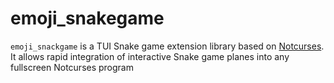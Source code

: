 # emoji_snakegame
`emoji_snackgame` is a TUI Snake game extension library based on [Notcurses](https://github.com/dankamongmen/notcurses). It allows rapid integration of interactive Snake game planes into any fullscreen Notcurses program

